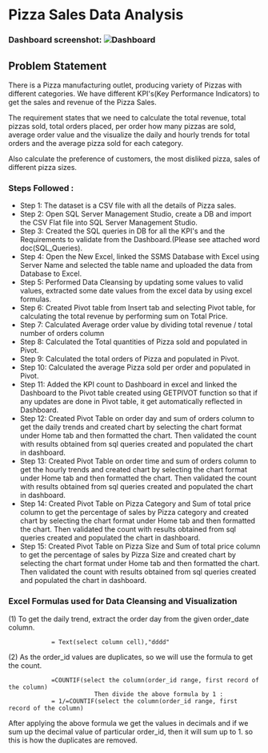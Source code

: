 # Pizza Sales Data Analysis

### Dashboard screenshot: ![Dashboard](https://github.com/user-attachments/assets/e4fbd8a4-1e0a-4df0-b00d-42fb0a917ee7)


## Problem Statement

There is a Pizza manufacturing outlet, producing variety of Pizzas with different categories. We have different KPI's(Key Performance Indicators) to get the sales and revenue of the Pizza Sales. 

The requirement states that we need to calculate the total revenue, total pizzas sold, total orders placed, per order how many pizzas are sold, average order value and the visualize the daily and hourly trends for total orders and the average pizza sold for each category.

Also calculate the preference of customers, the most disliked pizza, sales of different pizza sizes.

### Steps Followed :

- Step 1: The dataset is a CSV file with all the details of Pizza sales.
- Step 2: Open SQL Server Management Studio, create a DB and import the CSV Flat file into SQL Server Management Studio.
- Step 3: Created the SQL queries in DB for all the KPI's and the Requirements to validate from the Dashboard.(Please see attached word doc(SQL_Queries).
- Step 4: Open the New Excel, linked the SSMS Database with Excel using Server Name and selected the table name and uploaded the data from Database to Excel.
- Step 5: Performed Data Cleansing by updating some values to valid values, extracted some date values from the excel data by using excel formulas.
- Step 6: Created Pivot table from Insert tab and selecting Pivot table, for calculating the total revenue by performing sum on Total Price.
- Step 7: Calculated Average order value by dividing total revenue / total number of orders column
- Step 8: Calculated the Total quantities of Pizza sold and populated in Pivot.
- Step 9: Calculated the total orders of Pizza and populated in Pivot.
- Step 10: Calculated the average Pizza sold per order and populated in Pivot.
- Step 11: Added the KPI count to Dashboard in excel and linked the Dashboard to the Pivot table created using GETPIVOT function so that if any updates are done in Pivot table, it get automatically reflected in Dashboard.
- Step 12: Created Pivot Table on order day and sum of orders column to get the daily trends and created chart by selecting the chart format under Home tab and then formatted the chart. Then validated the count with results obtained from sql queries created and populated the chart in dashboard.
- Step 13: Created Pivot Table on order time and sum of orders column to get the hourly trends and created chart by selecting the chart format under Home tab and then formatted the chart. Then validated the count with results obtained from sql queries created and populated the chart in dashboard.
- Step 14: Created Pivot Table on Pizza Category and Sum of total price column to get the percentage of sales by Pizza category and created chart by selecting the chart format under Home tab and then formatted the chart. Then validated the count with results obtained from sql queries created and populated the chart in dashboard.
- Step 15: Created Pivot Table on Pizza Size and Sum of total price column to get the percentage of sales by Pizza Size and created chart by selecting the chart format under Home tab and then formatted the chart. Then validated the count with results obtained from sql queries created and populated the chart in dashboard.


### Excel Formulas used for Data Cleansing and Visualization
(1) To get the daily trend, extract the order day from the given order_date column.

                = Text(select column cell),"dddd"
(2) As the order_id values are duplicates, so we will use the formula to get the count.

                =COUNTIF(select the column(order_id range, first record of the column)
                            Then divide the above formula by 1 :
                = 1/=COUNTIF(select the column(order_id range, first record of the column)
After applying the above formula we get the values in decimals and if we sum up the decimal value of particular order_id, then it will sum up to 1.
so this is how the duplicates are removed.
